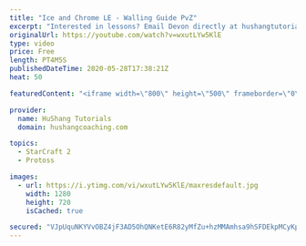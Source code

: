 ```yaml
---
title: "Ice and Chrome LE - Walling Guide PvZ"
excerpt: "Interested in lessons? Email Devon directly at hushangtutorials@outlook.com ------------------------------------------------------------------------------------------------------- Want to support HuShang Tutorials directly? Patreon is a website where you can contribute a monthly donation that will help"
originalUrl: https://youtube.com/watch?v=wxutLYw5KlE
type: video
price: Free
length: PT4M5S
publishedDateTime: 2020-05-28T17:38:21Z
heat: 50

featuredContent: "<iframe width=\"800\" height=\"500\" frameborder=\"0\" src=\"https://www.youtube.com/embed/wxutLYw5KlE\" allow=\"accelerometer; autoplay; encrypted-media; gyroscope; picture-in-picture\" allowfullscreen></iframe>"

provider:
  name: HuShang Tutorials
  domain: hushangcoaching.com

topics:
  - StarCraft 2
  - Protoss

images:
  - url: https://i.ytimg.com/vi/wxutLYw5KlE/maxresdefault.jpg
    width: 1280
    height: 720
    isCached: true

secured: "VJpUquNKYVvOBZ4jF3AD5OhQNKetE6R82yMfZu+hzMMAmhsa9hSFDEkpMCyKpLrZxxExgVSmKWDVlWs8hAgjouPXTaKcdmNyWK04L+CbP3yl6Qyh28KTnHvoeDk+dBisQUCASsOGFZPc5BF03bHu0FE/Blxyo7kbQb3Ry2ce0QiiwiSvDP5BNA6Zd10stfaijw8SD1+UBfaVc8z9lsYe/7EMkbURstwjxBMCIJMryDG/+QnoI/LmO/ZXwEwz8CXg2mlEqR40LUIV74Px8rxckJ2Jc7me5IQ//5r8ukdazWc7c2r7z6Noei+Ba4nNhvZOKd5so74Zkjmjy3bOt6bZk3jiDUA2aRyqjDEAYGvWc0z+Fy8c7BNFAgCX3e85wDYXmRgCDlfhF4HgeYdsmaJX4h3/EF6MZhEbTavXxUrLLrE=;YXpebFUldo20V2MHgrhPdA=="
---
```


